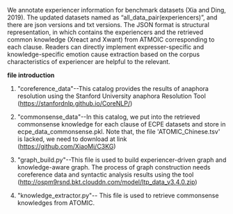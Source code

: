 
We annotate experiencer information for benchmark datasets (Xia and Ding, 2019). The updated datasets named as “all_data_pair(experiencers)”, and there are json versions and txt versions. The JSON format is structural representation, in which contains the experiencers and the retrieved common knowledge (Xreact and Xwant) from ATMOIC corresponding to each clause. Readers can directly implement expresser-specific and knowledge-specific emotion cause extraction based on the corpus characteristics of experiencer are helpful to the relevant.

**file introduction**

1. "coreference_data"--This catalog provides the results of anaphora resolution using the Stanford University anaphora Resolution Tool (https://stanfordnlp.github.io/CoreNLP/)

2. "commonsense_data"--In this catalog, we put into the retrieved commonsense knowledge for each clause of ECPE datasets and store in ecpe_data_commonsense.pkl. Note that, the file 'ATOMIC_Chinese.tsv' is lacked, we need to download at link (https://github.com/XiaoMi/C3KG)

3. "graph_build.py"--This file is used to build experiencer-driven graph and knowledge-aware graph. The process of graph construction needs coreference data and syntactic analysis results using the tool (http://ospm9rsnd.bkt.clouddn.com/model/ltp_data_v3.4.0.zip)

4. "knowledge_extractor.py"-- This file is used to retrieve commonsense knowledges from ATOMIC.
